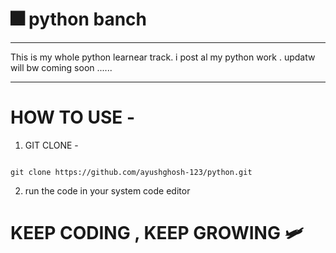 # 🎆 python banch 
----

This is my whole python learnear track. i post al my python work . updatw will bw coming soon ......

----
# HOW TO USE -

1. GIT CLONE -
```github

git clone https://github.com/ayushghosh-123/python.git

```

2. run the code in your system code editor

# KEEP CODING , KEEP GROWING  🛩️